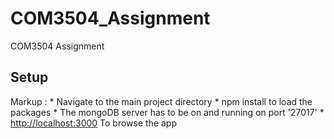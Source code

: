 # COM3504_Assignment
COM3504 Assignment
## Setup

 Markup : * Navigate to the main project directory
          * npm install to load the packages
          * The mongoDB server has to be on and running on port '27017'
          * [http://localhost:3000](http://localhost:3000) To browse the app
          
